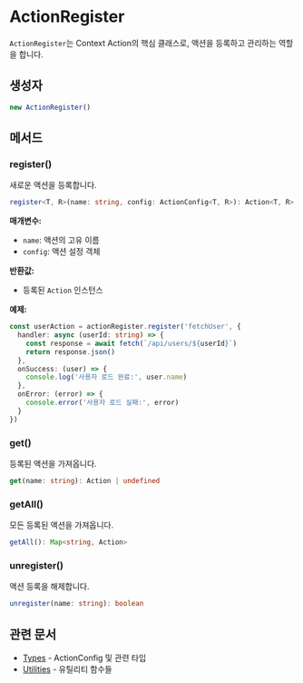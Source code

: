 # ActionRegister

`ActionRegister`는 Context Action의 핵심 클래스로, 액션을 등록하고 관리하는 역할을 합니다.

## 생성자

```typescript
new ActionRegister()
```

## 메서드

### register()

새로운 액션을 등록합니다.

```typescript
register<T, R>(name: string, config: ActionConfig<T, R>): Action<T, R>
```

**매개변수:**
- `name`: 액션의 고유 이름
- `config`: 액션 설정 객체

**반환값:**
- 등록된 `Action` 인스턴스

**예제:**

```typescript
const userAction = actionRegister.register('fetchUser', {
  handler: async (userId: string) => {
    const response = await fetch(`/api/users/${userId}`)
    return response.json()
  },
  onSuccess: (user) => {
    console.log('사용자 로드 완료:', user.name)
  },
  onError: (error) => {
    console.error('사용자 로드 실패:', error)
  }
})
```

### get()

등록된 액션을 가져옵니다.

```typescript
get(name: string): Action | undefined
```

### getAll()

모든 등록된 액션을 가져옵니다.

```typescript
getAll(): Map<string, Action>
```

### unregister()

액션 등록을 해제합니다.

```typescript
unregister(name: string): boolean
```

## 관련 문서

- [Types](/api/core/types) - ActionConfig 및 관련 타입
- [Utilities](/api/core/utilities) - 유틸리티 함수들